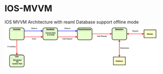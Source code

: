 # IOS-MVVM
IOS MVVM Architecture with reaml Database support offline mode
![Alt text](/architecture.png?raw=true "Optional Title")
